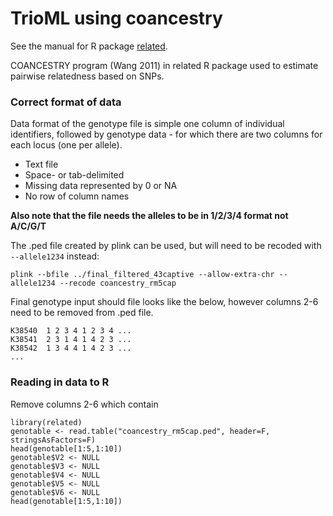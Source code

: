 # TrioML using coancestry

See the manual for R package [related](https://github.com/timothyfrasier/related/blob/master/Tutorial.pdf).

COANCESTRY program (Wang 2011) in related R package used to estimate pairwise relatedness based on SNPs.

### Correct format of data

Data format of the genotype file is simple one column of individual identifiers, followed by genotype data - for which there are two columns for each locus (one per allele).

- Text file
- Space- or tab-delimited
- Missing data represented by 0 or NA
- No row of column names

**Also note that the file needs the alleles to be in 1/2/3/4 format not A/C/G/T**

The .ped file created by plink can be used, but will need to be recoded with ```--allele1234``` instead:

```
plink --bfile ../final_filtered_43captive --allow-extra-chr --allele1234 --recode coancestry_rm5cap
```

Final genotype input should file looks like the below, however columns 2-6 need to be removed from .ped file.

```
K38540  1 2 3 4 1 2 3 4 ...
K38541  2 3 1 4 1 4 2 3 ...
K38542  1 3 4 4 1 4 2 3 ...
...
```

### Reading in data to R

Remove columns 2-6 which contain
```
library(related)
genotable <- read.table("coancestry_rm5cap.ped", header=F, stringsAsFactors=F)
head(genotable[1:5,1:10])
genotable$V2 <- NULL
genotable$V3 <- NULL
genotable$V4 <- NULL
genotable$V5 <- NULL
genotable$V6 <- NULL
head(genotable[1:5,1:10])
```
